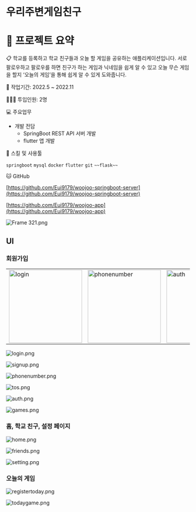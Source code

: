 # 우리주변게임친구

# 🚀 프로젝트 요약

<aside>
📋 학교를 등록하고 학교 친구들과 오늘 할 게임을 공유하는 애플리케이션입니다.
서로 팔로우하고 팔로우를 하면 친구가 하는 게임과 닉네임을 쉽게 알 수 있고 오늘 무슨 게임을 할지 
‘오늘의 게임’을 통해 쉽게 알 수 있게 도와줍니다.
</aside>

📅 작업기간: 2022.5 ~ 2022.11

👨🏻‍💻 투입인원: 2명

💻 주요업무

- 개발 전담
    - SpringBoot REST API 서버 개발
    - flutter 앱 개발

🔧 스킬 및 사용툴

 `springboot` `mysql` `docker` `flutter` `git` `~~flask~~`
 

🐱 GitHub

[https://github.com/Eui9179/woojoo-springboot-server](https://github.com/Eui9179/woojoo-springboot-server)

[https://github.com/Eui9179/woojoo-app](https://github.com/Eui9179/woojoo-app)

![Frame 321.png](https://s3-us-west-2.amazonaws.com/secure.notion-static.com/25cfc042-452d-41b7-823a-b9cfb3fd26c6/Frame_321.png)

## UI

### **회원가입**
<p align="center">
<table style="border:none">
  <tr>
      <td border=none><img width="200" alt="login" src="https://user-images.githubusercontent.com/83222282/229721111-4445fdd9-5e72-47af-b4e7-f8c194394215.png"></td>
      <td><img width="200" alt="phonenumber" src="https://user-images.githubusercontent.com/83222282/229723489-4b399b97-4d73-4e8d-9329-ca5d4fa86e7d.png"></td>
      <td><img width="200" alt="auth" src="https://user-images.githubusercontent.com/83222282/229723588-b295a629-2de7-40f9-b28e-68076b51bde8.png"></td>
  <tr>
</table>
</p>

![login.png](https://s3-us-west-2.amazonaws.com/secure.notion-static.com/173ff0be-1f1f-4ec2-b49d-53c325c5049d/login.png)

![signup.png](https://s3-us-west-2.amazonaws.com/secure.notion-static.com/268f0b36-4477-43eb-974c-655018a892cc/signup.png)

![phonenumber.png](https://s3-us-west-2.amazonaws.com/secure.notion-static.com/2ec033e9-afc9-4c94-addb-48c3353e114b/phonenumber.png)

![tos.png](https://s3-us-west-2.amazonaws.com/secure.notion-static.com/99f9fb99-3023-4040-a9c2-b4cfba0a2d50/tos.png)

![auth.png](https://s3-us-west-2.amazonaws.com/secure.notion-static.com/6511bd48-e796-498c-86bc-2391ad458ef8/auth.png)

![games.png](https://s3-us-west-2.amazonaws.com/secure.notion-static.com/dade379d-6ca8-4652-b53b-b080b001d27c/games.png)

### 홈, 학교 친구, 설정 페이지

![home.png](https://s3-us-west-2.amazonaws.com/secure.notion-static.com/1d06bc86-9414-4f89-ad00-676dd891c8ef/home.png)

![friends.png](https://s3-us-west-2.amazonaws.com/secure.notion-static.com/8fb580fb-c78d-460d-beb4-41fa6f989109/friends.png)

![setting.png](https://s3-us-west-2.amazonaws.com/secure.notion-static.com/0581b28d-e0eb-42cb-94a4-16fdea958fec/setting.png)

### 오늘의 게임

![registertoday.png](https://s3-us-west-2.amazonaws.com/secure.notion-static.com/708ffb89-95d2-4bb8-9296-5540cb1219dc/registertoday.png)

![todaygame.png](https://s3-us-west-2.amazonaws.com/secure.notion-static.com/fffd8816-a9ac-45dc-a456-8e61ae45dddc/todaygame.png)
